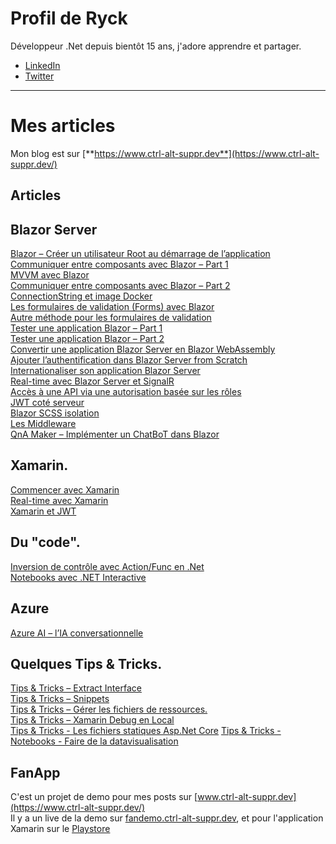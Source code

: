 # Profil de Ryck
Développeur .Net depuis bientôt 15 ans, j'adore apprendre et partager.

* [LinkedIn](https://www.linkedin.com/in/anthony-ryckembusch-4000a9111/)  
* [Twitter](https://twitter.com/Anthony_Ryck)

-----------------------

# Mes articles  

Mon blog est sur [**https://www.ctrl-alt-suppr.dev**](https://www.ctrl-alt-suppr.dev/)

## Articles

## Blazor Server
[Blazor – Créer un utilisateur Root au démarrage de l’application](https://www.ctrl-alt-suppr.dev/2020/12/17/blazor-creer-un-utilisateur-root-au-demarrage-de-lapplication/)  
[Communiquer entre composants avec Blazor – Part 1](https://www.ctrl-alt-suppr.dev/2020/12/23/communiquer-entre-composants-avec-blazor-part-1/)  
[MVVM avec Blazor](https://www.ctrl-alt-suppr.dev/2021/01/01/mvvm-avec-blazor/)  
[Communiquer entre composants avec Blazor – Part 2](https://www.ctrl-alt-suppr.dev/2021/01/18/communiquer-entre-composants-avec-blazor-part-2/)  
[ConnectionString et image Docker](https://www.ctrl-alt-suppr.dev/2021/02/01/connectionstring-et-image-docker/)  
[Les formulaires de validation (Forms) avec Blazor](https://www.ctrl-alt-suppr.dev/2021/02/02/les-formulaires-de-validation-forms-avec-blazor/)  
[Autre méthode pour les formulaires de validation](https://www.ctrl-alt-suppr.dev/2021/02/15/autre-methode-pour-les-formulaires-de-validation/)  
[Tester une application Blazor – Part 1](https://www.ctrl-alt-suppr.dev/2021/02/20/tester-une-application-blazor-part-1/)  
[Tester une application Blazor – Part 2](https://www.ctrl-alt-suppr.dev/2021/02/23/tester-une-application-blazor-part-2/)  
[Convertir une application Blazor Server en Blazor WebAssembly](https://www.ctrl-alt-suppr.dev/2021/02/25/convertir-une-application-blazor-server-en-blazor-webassembly/)  
[Ajouter l’authentification dans Blazor Server from Scratch](https://www.ctrl-alt-suppr.dev/2021/02/26/ajouter-lauthentification-dans-blazor-server-from-scratch/)  
[Internationaliser son application Blazor Server](https://www.ctrl-alt-suppr.dev/2021/02/27/internationaliser-son-application-blazor-server/)  
[Real-time avec Blazor Server et SignalR](https://www.ctrl-alt-suppr.dev/2021/03/11/real-time-avec-blazor-server-et-signalr/)  
[Accès à une API via une autorisation basée sur les rôles](https://www.ctrl-alt-suppr.dev/2021/03/18/acces-a-une-api-via-une-autorisation-basee-sur-les-roles/)  
[JWT coté serveur](https://www.ctrl-alt-suppr.dev/2021/05/26/jwt-cote-serveur/)  
[Blazor SCSS isolation](https://www.ctrl-alt-suppr.dev/2021/06/08/blazor-scss-isolation/)  
[Les Middleware](https://www.ctrl-alt-suppr.dev/2021/06/14/les-middlewares/)  
[QnA Maker – Implémenter un ChatBoT dans Blazor](https://www.ctrl-alt-suppr.dev/2021/09/07/qna-maker-azure-bot-implementer-un-chatbot-dans-blazor/)

## Xamarin.
[Commencer avec Xamarin](https://www.ctrl-alt-suppr.dev/2021/03/09/commencer-avec-xamarin/)  
[Real-time avec Xamarin](https://www.ctrl-alt-suppr.dev/2021/03/15/real-time-avec-xamarin/)  
[Xamarin et JWT](https://www.ctrl-alt-suppr.dev/2021/05/17/xamarin-android-et-jwt/)  

## Du "code".
[Inversion de contrôle avec Action/Func en .Net](https://www.ctrl-alt-suppr.dev/2021/07/22/inversion-de-controle-avec-action-func-en-net/)  
[Notebooks avec .NET Interactive](https://www.ctrl-alt-suppr.dev/2021/08/16/notebooks-avec-net-interactive/)  

## Azure
[Azure AI – l’IA conversationnelle](https://www.ctrl-alt-suppr.dev/2021/09/07/azure-ai-lia-conversationnelle/)

## Quelques Tips & Tricks.
[Tips & Tricks – Extract Interface](https://www.ctrl-alt-suppr.dev/2021/02/23/tips-extract-interface/)  
[Tips & Tricks – Snippets](https://www.ctrl-alt-suppr.dev/2021/02/23/tips-snippets/)  
[Tips & Tricks – Gérer les fichiers de ressources.](https://www.ctrl-alt-suppr.dev/2021/02/27/tips-tricks-gerer-les-fichiers-de-ressources/)  
[Tips & Tricks – Xamarin Debug en Local](https://www.ctrl-alt-suppr.dev/2021/03/07/tips-tricks-xamarin-debug-en-local/)  
[Tips & Tricks - Les fichiers statiques Asp.Net Core](https://www.ctrl-alt-suppr.dev/2021/06/02/tips-tricks-fichiers-statiques-asp-net-core/)
[Tips & Tricks - Notebooks - Faire de la datavisualisation](https://www.ctrl-alt-suppr.dev/2021/09/16/tips-tricks-notebooks-faire-de-la-datavisualisation/)

## FanApp
C'est un projet de demo pour mes posts sur [www.ctrl-alt-suppr.dev](https://www.ctrl-alt-suppr.dev/)  
Il y a un live de la demo sur [fandemo.ctrl-alt-suppr.dev](https://fandemo.ctrl-alt-suppr.dev/), et pour l'application Xamarin sur le [Playstore](https://play.google.com/store/apps/details?id=com.anthonyryck.fansmobile)
